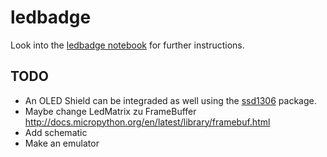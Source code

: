# ledbadge

Look into the 
[ledbadge notebook](http://nbviewer.jupyter.org/github/pintman/ledbadge/blob/master/ledbadge.ipynb) 
for further instructions.

## TODO

- An OLED Shield can be integraded as well using the 
[ssd1306](https://micropython-on-wemos-d1-mini.readthedocs.io/en/latest/shields.html#oled) 
package.
- Maybe change LedMatrix zu FrameBuffer
  http://docs.micropython.org/en/latest/library/framebuf.html
- Add schematic
- Make an emulator
